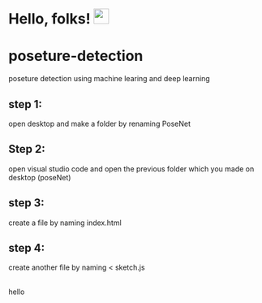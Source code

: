 # Hello, folks! <img src="https://raw.githubusercontent.com/MartinHeinz/MartinHeinz/master/wave.gif" width="30px">
# poseture-detection
poseture detection using machine learing and deep learning 

## step 1:
open desktop and  make a folder by renaming PoseNet 

## Step 2:
open visual studio code and open the previous folder which you made on desktop (poseNet)


## step 3:
create a file by naming index.html

## step 4:
create another file by naming < sketch.js 

<br>hello</br>
